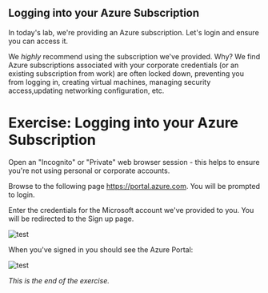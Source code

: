 ## Logging into your Azure Subscription

In today's lab, we're providing an Azure subscription. Let's login and ensure you can access it.

We *highly* recommend using the subscription we've provided. Why? We find Azure subscriptions associated with your corporate credentials (or an existing subscription from work) are often locked down, preventing you from logging in, creating virtual machines, managing security access,updating networking configuration, etc.   

# Exercise: Logging into your Azure Subscription

Open an "Incognito" or "Private" web browser session - this helps to ensure you're not using personal or corporate accounts.

Browse to the following page https://portal.azure.com. You will be prompted to login.

Enter the credentials for the Microsoft account we've provided to you. You will be redirected to the Sign up page.

![test](/.attachments/images/Introduction/sign-in.png)

When you've signed in you should see the Azure Portal:

![test](/.attachments/images/Introduction/portal-1.png)

_This is the end of the exercise._